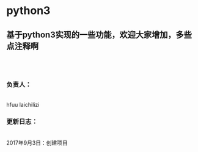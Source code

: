 # python3
<h2>基于python3实现的一些功能，欢迎大家增加，多些点注释啊</h2>
<br/><br>
<h3>负责人：</h3>
</br>
hfuu laichilizi

<h3>更新日志：</h3>
</br>
2017年9月3日：创建项目
